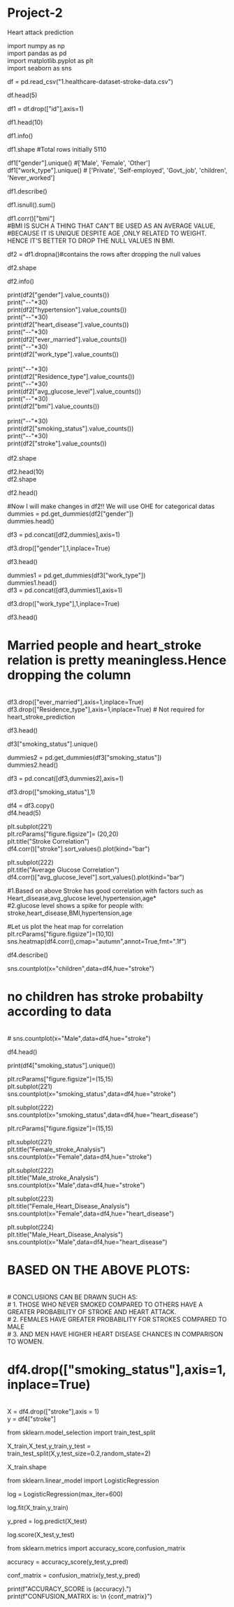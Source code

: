 # Project-2
Heart attack prediction
<br>

import numpy as np
<br>
import pandas as pd
<br>
import matplotlib.pyplot as plt
<br>
import seaborn as sns
<br>

df = pd.read_csv("1.healthcare-dataset-stroke-data.csv")
<br>

df.head(5)
<br>

df1 = df.drop(["id"],axis=1)
<br>

df1.head(10)
<br>

df1.info()
<br>

df1.shape #Total rows initially 5110
<br>

df1["gender"].unique() #['Male', 'Female', 'Other']
<br>
df1["work_type"].unique() # ['Private', 'Self-employed', 'Govt_job', 'children', 'Never_worked']
<br>

df1.describe()
<br>

df1.isnull().sum() 
<br>

df1.corr()["bmi"] 
<br>
#BMI IS SUCH A THING THAT CAN'T BE USED AS AN AVERAGE VALUE, 
<br>
#BECAUSE IT IS UNIQUE DESPITE AGE ,ONLY RELATED TO WEIGHT. HENCE IT'S BETTER TO DROP THE NULL VALUES IN BMI.
<br>

df2 = df1.dropna()#contains the rows after dropping the null values
<br>

df2.shape
<br>

df2.info()
<br>

print(df2["gender"].value_counts())
<br>
print("--"*30)
<br>
print(df2["hypertension"].value_counts())
<br>
print("--"*30)
<br>
print(df2["heart_disease"].value_counts())
<br>
print("--"*30)
<br>
print(df2["ever_married"].value_counts())
<br>
print("--"*30)
<br>
print(df2["work_type"].value_counts())  
<br>
print("--"*30)
<br>
print(df2["Residence_type"].value_counts()) 
<br>
print("--"*30)
<br>
print(df2["avg_glucose_level"].value_counts()) 
<br>
print("--"*30)
<br>
print(df2["bmi"].value_counts())  
<br>
print("--"*30)
<br>
print(df2["smoking_status"].value_counts())
<br>
print("--"*30)
<br>
print(df2["stroke"].value_counts())  
<br>
df2.shape
<br>

df2.head(10)
<br>
df2.shape
<br>

df2.head()
<br>

#Now I will make changes in df2!! We will use OHE for categorical datas
<br>
dummies = pd.get_dummies(df2["gender"])
<br>
dummies.head()
<br>

df3 = pd.concat([df2,dummies],axis=1)
<br>

df3.drop(["gender"],1,inplace=True)
<br>

df3.head()
<br>

dummies1 = pd.get_dummies(df3["work_type"])
<br>
dummies1.head()
<br>
df3 = pd.concat([df3,dummies1],axis=1)
<br>

df3.drop(["work_type"],1,inplace=True)
<br>

df3.head()
<br>

# Married people and heart_stroke relation is pretty meaningless.Hence dropping the column
<br>
df3.drop(["ever_married"],axis=1,inplace=True)
<br>
df3.drop(["Residence_type"],axis=1,inplace=True) # Not required for heart_stroke_prediction
<br>

df3.head()
<br>

df3["smoking_status"].unique()
<br>

dummies2 = pd.get_dummies(df3["smoking_status"])
<br>
dummies2.head()
<br>

df3 = pd.concat([df3,dummies2],axis=1)
<br>

df3.drop(["smoking_status"],1)
<br>

df4 = df3.copy()
<br>
df4.head(5)
<br>

plt.subplot(221)
<br>
plt.rcParams["figure.figsize"]= (20,20)
<br>
plt.title("Stroke Correlation")
<br>
df4.corr()["stroke"].sort_values().plot(kind="bar")
<br>

plt.subplot(222)
<br>
plt.title("Average Glucose Correlation")
<br>
df4.corr()["avg_glucose_level"].sort_values().plot(kind="bar")
<br>

#1.Based on above Stroke has good correlation with factors such as Heart_disease,avg_glucose level,hypertension,age*
<br>
#2.glucose level shows a spike for people with: stroke,heart_disease,BMI,hypertension,age
<br>

#Let us plot the heat map for correlation 
<br>
plt.rcParams["figure.figsize"]=(10,10)
<br>
sns.heatmap(df4.corr(),cmap="autumn",annot=True,fmt=".1f")
<br>

df4.describe()
<br>

sns.countplot(x="children",data=df4,hue="stroke")
<br>
# no children has stroke probabilty according to data
<br>
# sns.countplot(x="Male",data=df4,hue="stroke")
<br>

df4.head()
<br>

print(df4["smoking_status"].unique())
<br>

plt.rcParams["figure.figsize"]=(15,15)
<br>
plt.subplot(221)
<br>
sns.countplot(x="smoking_status",data=df4,hue="stroke")
<br>

plt.subplot(222)
<br>
sns.countplot(x="smoking_status",data=df4,hue="heart_disease")
<br>

plt.rcParams["figure.figsize"]=(15,15)
<br>

plt.subplot(221)
<br>
plt.title("Female_stroke_Analysis")
<br>
sns.countplot(x="Female",data=df4,hue="stroke")
<br>


plt.subplot(222)
<br>
plt.title("Male_stroke_Analysis")
<br>
sns.countplot(x="Male",data=df4,hue="stroke")
<br>


plt.subplot(223)
<br>
plt.title("Female_Heart_Disease_Analysis")
<br>
sns.countplot(x="Female",data=df4,hue="heart_disease")
<br>

plt.subplot(224)
<br>
plt.title("Male_Heart_Disease_Analysis")
<br>
sns.countplot(x="Male",data=df4,hue="heart_disease")
<br>

# BASED ON THE ABOVE PLOTS:
<br>
# CONCLUSIONS CAN BE DRAWN SUCH AS:
<br>
# 1. THOSE WHO NEVER SMOKED COMPARED TO OTHERS HAVE A GREATER PROBABILITY OF STROKE AND HEART ATTACK.
<br>
# 2. FEMALES HAVE GREATER PROBABILITY FOR STROKES COMPARED TO MALE
<br>
# 3. AND MEN HAVE HIGHER HEART DISEASE CHANCES IN COMPARISON TO WOMEN.
<br>

# df4.drop(["smoking_status"],axis=1,inplace=True)
<br>
X = df4.drop(["stroke"],axis = 1)
<br>
y = df4["stroke"]
<br>

from sklearn.model_selection import train_test_split
<br>

X_train,X_test,y_train,y_test = train_test_split(X,y,test_size=0.2,random_state=2)
<br>

X_train.shape
<br>

from sklearn.linear_model import LogisticRegression
<br>

log = LogisticRegression(max_iter=600)
<br>

log.fit(X_train,y_train)
<br>

y_pred = log.predict(X_test)
<br>

log.score(X_test,y_test)
<br>

from sklearn.metrics import accuracy_score,confusion_matrix
<br>

accuracy = accuracy_score(y_test,y_pred)
<br>

conf_matrix = confusion_matrix(y_test,y_pred)
<br>

print(f"ACCURACY_SCORE is {accuracy}.")
<br>
print(f"CONFUSION_MATRIX is: \n {conf_matrix}")
<br>







